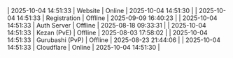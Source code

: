 | 2025-10-04 14:51:33 | Website | Online | 2025-10-04 14:51:30 |
| 2025-10-04 14:51:33 | Registration | Offline | 2025-09-09 16:40:23 |
| 2025-10-04 14:51:33 | Auth Server | Offline | 2025-08-18 09:33:31 |
| 2025-10-04 14:51:33 | Kezan (PvE) | Offline | 2025-08-03 17:58:02 |
| 2025-10-04 14:51:33 | Gurubashi (PvP) | Offline | 2025-08-23 21:44:06 |
| 2025-10-04 14:51:33 | Cloudflare | Online | 2025-10-04 14:51:30 |
